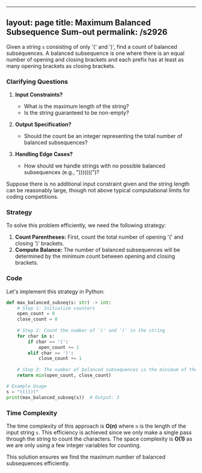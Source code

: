 
---
layout: page
title:  Maximum Balanced Subsequence Sum-out
permalink: /s2926
---
Given a string `s` consisting of only '(' and ')', find a count of balanced subsequences. A balanced subsequence is one where there is an equal number of opening and closing brackets and each prefix has at least as many opening brackets as closing brackets.

### Clarifying Questions
1. **Input Constraints?**
   - What is the maximum length of the string?
   - Is the string guaranteed to be non-empty?

2. **Output Specification?**
   - Should the count be an integer representing the total number of balanced subsequences?

3. **Handling Edge Cases?**
   - How should we handle strings with no possible balanced subsequences (e.g., ")))((((")?
   
Suppose there is no additional input constraint given and the string length can be reasonably large, though not above typical computational limits for coding competitions.

### Strategy
To solve this problem efficiently, we need the following strategy:
1. **Count Parentheses:** First, count the total number of opening '(' and closing ')' brackets.
2. **Compute Balance:** The number of balanced subsequences will be determined by the minimum count between opening and closing brackets.

### Code
Let's implement this strategy in Python:

```python
def max_balanced_subseq(s: str) -> int:
    # Step 1: Initialize counters
    open_count = 0
    close_count = 0
    
    # Step 2: Count the number of '(' and ')' in the string
    for char in s:
        if char == '(':
            open_count += 1
        elif char == ')':
            close_count += 1
            
    # Step 3: The number of balanced subsequences is the minimum of these counts
    return min(open_count, close_count)

# Example Usage
s = "(()))("
print(max_balanced_subseq(s))  # Output: 3
```

### Time Complexity
The time complexity of this approach is **O(n)** where `n` is the length of the input string `s`. This efficiency is achieved since we only make a single pass through the string to count the characters. The space complexity is **O(1)** as we are only using a few integer variables for counting.

This solution ensures we find the maximum number of balanced subsequences efficiently.